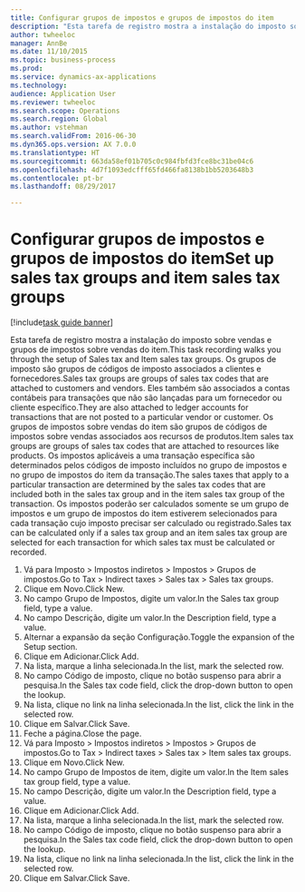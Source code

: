 ```yaml
--- 
title: Configurar grupos de impostos e grupos de impostos do item
description: "Esta tarefa de registro mostra a instalação do imposto sobre vendas e grupos de impostos sobre vendas do item."
author: twheeloc
manager: AnnBe
ms.date: 11/10/2015
ms.topic: business-process
ms.prod: 
ms.service: dynamics-ax-applications
ms.technology: 
audience: Application User
ms.reviewer: twheeloc
ms.search.scope: Operations
ms.search.region: Global
ms.author: vstehman
ms.search.validFrom: 2016-06-30
ms.dyn365.ops.version: AX 7.0.0
ms.translationtype: HT
ms.sourcegitcommit: 663da58ef01b705c0c984fbfd3fce8bc31be04c6
ms.openlocfilehash: 4d7f1093edcfff65fd466fa8138b1bb5203648b3
ms.contentlocale: pt-br
ms.lasthandoff: 08/29/2017

---
```

# <a name="set-up-sales-tax-groups-and-item-sales-tax-groups"></a><span data-ttu-id="b5703-103">Configurar grupos de impostos e grupos de impostos do item</span><span class="sxs-lookup"><span data-stu-id="b5703-103">Set up sales tax groups and item sales tax groups</span></span>

[!include[task guide banner](../../includes/task-guide-banner.md)]

<span data-ttu-id="b5703-104">Esta tarefa de registro mostra a instalação do imposto sobre vendas e grupos de impostos sobre vendas do item.</span><span class="sxs-lookup"><span data-stu-id="b5703-104">This task recording walks you through the setup of Sales tax and Item sales tax groups.</span></span> <span data-ttu-id="b5703-105">Os grupos de imposto são grupos de códigos de imposto associados a clientes e fornecedores.</span><span class="sxs-lookup"><span data-stu-id="b5703-105">Sales tax groups are groups of sales tax codes that are attached to customers and vendors.</span></span> <span data-ttu-id="b5703-106">Eles também são associados a contas contábeis para transações que não são lançadas para um fornecedor ou cliente específico.</span><span class="sxs-lookup"><span data-stu-id="b5703-106">They are also attached to ledger accounts for transactions that are not posted to a particular vendor or customer.</span></span>  <span data-ttu-id="b5703-107">Os grupos de impostos sobre vendas do item são grupos de códigos de impostos sobre vendas associados aos recursos de produtos.</span><span class="sxs-lookup"><span data-stu-id="b5703-107">Item sales tax groups are groups of sales tax codes that are attached to resources like products.</span></span>  <span data-ttu-id="b5703-108">Os impostos aplicáveis a uma transação específica são determinados pelos códigos de imposto incluídos no grupo de impostos e no grupo de impostos do item da transação.</span><span class="sxs-lookup"><span data-stu-id="b5703-108">The sales taxes that apply to a particular transaction are determined by the sales tax codes that are included both in the sales tax group and in the item sales tax group of the transaction.</span></span>  <span data-ttu-id="b5703-109">Os impostos poderão ser calculados somente se um grupo de impostos e um grupo de impostos do item estiverem selecionados para cada transação cujo imposto precisar ser calculado ou registrado.</span><span class="sxs-lookup"><span data-stu-id="b5703-109">Sales tax can be calculated only if a sales tax group and an item sales tax group are selected for each transaction for which sales tax must be calculated or recorded.</span></span>  

1. <span data-ttu-id="b5703-110">Vá para Imposto > Impostos indiretos > Impostos > Grupos de impostos.</span><span class="sxs-lookup"><span data-stu-id="b5703-110">Go to Tax > Indirect taxes > Sales tax > Sales tax groups.</span></span>
2. <span data-ttu-id="b5703-111">Clique em Novo.</span><span class="sxs-lookup"><span data-stu-id="b5703-111">Click New.</span></span>
3. <span data-ttu-id="b5703-112">No campo Grupo de Impostos, digite um valor.</span><span class="sxs-lookup"><span data-stu-id="b5703-112">In the Sales tax group field, type a value.</span></span>
4. <span data-ttu-id="b5703-113">No campo Descrição, digite um valor.</span><span class="sxs-lookup"><span data-stu-id="b5703-113">In the Description field, type a value.</span></span>
5. <span data-ttu-id="b5703-114">Alternar a expansão da seção Configuração.</span><span class="sxs-lookup"><span data-stu-id="b5703-114">Toggle the expansion of the Setup section.</span></span>
6. <span data-ttu-id="b5703-115">Clique em Adicionar.</span><span class="sxs-lookup"><span data-stu-id="b5703-115">Click Add.</span></span>
7. <span data-ttu-id="b5703-116">Na lista, marque a linha selecionada.</span><span class="sxs-lookup"><span data-stu-id="b5703-116">In the list, mark the selected row.</span></span>
8. <span data-ttu-id="b5703-117">No campo Código de imposto, clique no botão suspenso para abrir a pesquisa.</span><span class="sxs-lookup"><span data-stu-id="b5703-117">In the Sales tax code field, click the drop-down button to open the lookup.</span></span>
9. <span data-ttu-id="b5703-118">Na lista, clique no link na linha selecionada.</span><span class="sxs-lookup"><span data-stu-id="b5703-118">In the list, click the link in the selected row.</span></span>
10. <span data-ttu-id="b5703-119">Clique em Salvar.</span><span class="sxs-lookup"><span data-stu-id="b5703-119">Click Save.</span></span>
11. <span data-ttu-id="b5703-120">Feche a página.</span><span class="sxs-lookup"><span data-stu-id="b5703-120">Close the page.</span></span>
12. <span data-ttu-id="b5703-121">Vá para Imposto > Impostos indiretos > Impostos > Grupos de impostos.</span><span class="sxs-lookup"><span data-stu-id="b5703-121">Go to Tax > Indirect taxes > Sales tax > Item sales tax groups.</span></span>
13. <span data-ttu-id="b5703-122">Clique em Novo.</span><span class="sxs-lookup"><span data-stu-id="b5703-122">Click New.</span></span>
14. <span data-ttu-id="b5703-123">No campo Grupo de Impostos de item, digite um valor.</span><span class="sxs-lookup"><span data-stu-id="b5703-123">In the Item sales tax group field, type a value.</span></span>
15. <span data-ttu-id="b5703-124">No campo Descrição, digite um valor.</span><span class="sxs-lookup"><span data-stu-id="b5703-124">In the Description field, type a value.</span></span>
16. <span data-ttu-id="b5703-125">Clique em Adicionar.</span><span class="sxs-lookup"><span data-stu-id="b5703-125">Click Add.</span></span>
17. <span data-ttu-id="b5703-126">Na lista, marque a linha selecionada.</span><span class="sxs-lookup"><span data-stu-id="b5703-126">In the list, mark the selected row.</span></span>
18. <span data-ttu-id="b5703-127">No campo Código de imposto, clique no botão suspenso para abrir a pesquisa.</span><span class="sxs-lookup"><span data-stu-id="b5703-127">In the Sales tax code field, click the drop-down button to open the lookup.</span></span>
19. <span data-ttu-id="b5703-128">Na lista, clique no link na linha selecionada.</span><span class="sxs-lookup"><span data-stu-id="b5703-128">In the list, click the link in the selected row.</span></span>
20. <span data-ttu-id="b5703-129">Clique em Salvar.</span><span class="sxs-lookup"><span data-stu-id="b5703-129">Click Save.</span></span>


